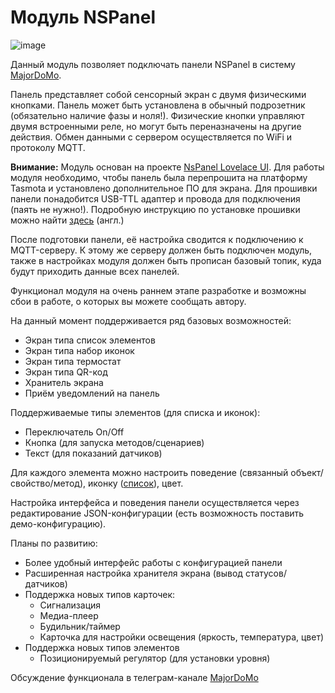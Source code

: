 # Модуль NSPanel

![image](https://docs.nspanel.pky.eu/img/nspanel-rl.png)

Данный модуль позволяет подключать панели NSPanel в систему [MajorDoMo](https://github.com/sergejey/majordomo).

Панель представляет собой сенсорный экран с двумя физическими кнопками.
Панель может быть установлена в обычный подрозетник (обязательно наличие фазы и ноля!).
Физические кнопки управляют двумя встроенными реле, но могут быть переназначены на другие действия.
Обмен данными с сервером осуществляется по WiFi и протоколу MQTT.

**Внимание:** Модуль основан на проекте [NsPanel Lovelace UI](https://docs.nspanel.pky.eu/). Для работы модуля необходимо, чтобы панель была перепрошита
на платформу Tasmota и установлено дополнительное ПО для экрана.
Для прошивки панели понадобится USB-TTL адаптер и провода для подключения (паять не нужно!).
Подробную инструкцию по установке прошивки можно найти [здесь](https://docs.nspanel.pky.eu/prepare_nspanel_ioBroker/) (англ.)

После подготовки панели, её настройка сводится к подключению к MQTT-серверу.
К этому же серверу должен быть подключен модуль, также в настройках модуля должен быть
прописан базовый топик, куда будут приходить данные всех панелей.

Функционал модуля на очень раннем этапе разработке и возможны сбои в работе, о которых
вы можете сообщать автору.

На данный момент поддерживается ряд базовых возможностей:

- Экран типа список элементов
- Экран типа набор иконок
- Экран типа термостат
- Экран типа QR-код
- Хранитель экрана
- Приём уведомлений на панель

Поддерживаемые типы элементов (для списка и иконок):
- Переключатель On/Off
- Кнопка (для запуска методов/сценариев)
- Текст (для показаний датчиков)

Для каждого элемента можно настроить поведение (связанный объект/свойство/метод),
иконку ([список](https://docs.nspanel.pky.eu/icon-cheatsheet.html)), цвет.

Настройка интерфейса и поведения панели осуществляется через редактирование JSON-конфигурации
(есть возможность поставить демо-конфигурацию).

Планы по развитию:
- Более удобный интерфейс работы с конфигурацией панели
- Расширенная настройка хранителя экрана (вывод статусов/датчиков)
- Поддержка новых типов карточек:
  - Сигнализация  
  - Медиа-плеер
  - Будильник/таймер
  - Карточка для настройки освещения (яркость, температура, цвет)  
- Поддержка новых типов элементов
  - Позиционируемый регулятор (для установки уровня)

Обсуждение функционала в телеграм-канале [MajorDoMo](https://t.me/MajorDoMoRu)

